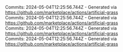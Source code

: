 Commits: 2024-05-04T12:25:56.744Z - Generated via https://github.com/marketplace/actions/artificial-grass
<br>
Commits: 2024-05-04T12:25:56.744Z - Generated via https://github.com/marketplace/actions/artificial-grass
<br>
Commits: 2024-05-04T12:25:56.744Z - Generated via https://github.com/marketplace/actions/artificial-grass
<br>
Commits: 2024-05-04T12:25:56.744Z - Generated via https://github.com/marketplace/actions/artificial-grass
<br>
